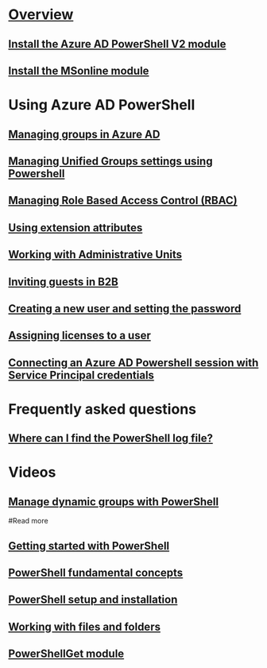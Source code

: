 # [Overview](overview.md)
## [Install the Azure AD PowerShell V2 module](install-adv2.md)
## [Install the MSonline module](install-msonlinev1.md)
# Using Azure AD PowerShell
## [Managing groups in Azure AD](https://docs.microsoft.com/en-us/azure/active-directory/active-directory-accessmanagement-groups-settings-v2-cmdlets)
## [Managing Unified Groups settings using Powershell](https://docs.microsoft.com/en-us/azure/active-directory/active-directory-accessmanagement-groups-settings-cmdlets)
## [Managing Role Based Access Control (RBAC)](https://docs.microsoft.com/en-us/azure/active-directory/role-based-access-control-manage-access-powershell)
## [Using extension attributes](using-extension-attributes-sample.md)
## [Working with Administrative Units](Working-with-Administrative-Units.md)
## [Inviting guests in B2B](https://docs.microsoft.com/en-us/azure/active-directory/active-directory-b2b-code-samples#powershell-example)
## [Creating a new user and setting the password](new-user-sample.md)
## [Assigning licenses to a user](Enabling-licenses-sample.md)
## [Connecting an Azure AD Powershell session with Service Principal credentials](signing-in-service-principal.md)
# Frequently asked questions
## [Where can I find the PowerShell log file?](PowerShell-logfile.md)
# Videos
## [Manage dynamic groups with PowerShell](https://channel9.msdn.com/Series/Azure-Active-Directory-Videos-Demos/Managing-dynamic-groups-with-Azure-AD-PowerShell)
#Read more
## [Getting started with PowerShell](https://msdn.microsoft.com/powershell/scripting/getting-started/getting-started-with-windows-powershell)
## [PowerShell fundamental concepts](https://msdn.microsoft.com/en-us/powershell/scripting/getting-started/fundamental-concepts)
## [PowerShell setup and installation](https://msdn.microsoft.com/en-us/powershell/scripting/setup/setup-reference)
## [Working with files and folders](https://msdn.microsoft.com/en-us/powershell/scripting/getting-started/cookbooks/working-with-files-and-folders)
## [PowerShellGet module](https://msdn.microsoft.com/powershell/reference/5.1/PowerShellGet/PowerShellGet)
